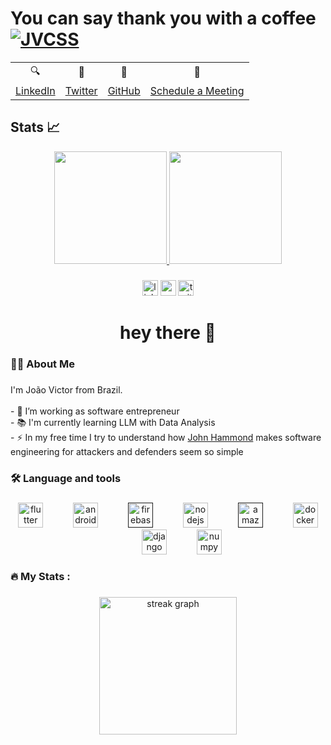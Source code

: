 # You can say thank you with a coffee [![JVCSS](https://img.shields.io/badge/Buy%20Me%20A%20Coffee-05122A?style=for-the-badge&logo=buy-me-a-coffee&logoColor=green)](https://www.buymeacoffee.com/jvcs/)

<div align="center">
    <table>
  <tr>
    <td align="center">🔍</td>
    <td align="center">🥂</td>
    <td align="center">🍰</td>
    <td align="center">🤝</td>
  </tr>
  <tr>
    <td align="center"><a href="https://www.linkedin.com/in/jvcss/">LinkedIn</a></td>
    <td align="center"><a href="https://twitter.com/jvictorcard">Twitter</a></td>
    <td align="center"><a href="https://github.com/jvcss">GitHub</a></td>
    <td align="center"><a href="https://calendly.com/joaovictorcardoso/30min">Schedule a Meeting</a></td>
  </tr>
</table>
</div>

## Stats 📈

<div align="center">
    <a href="https://calendly.com/joaovictorcardoso/30min">
        <img height="180em" src="https://github-readme-stats-jvcss.vercel.app/api?username=jvcss&show_icons=true&theme=gotham&count_private=true&include_all_commits=true" onerror="this.src='http://github-readme-stats.vercel.app/api?username=jvcss&show_icons=true&theme=gotham&count_private=true&include_all_commits=true'"/>
        <img height="180em" src="https://github-readme-stats.vercel.app/api/top-langs/?username=jvcss&layout=compact&langs_count=6&theme=gotham&hide=VBA,HTML,CSS,TEX,SCSS" onerror="this.src='https://github-readme-stats.vercel.app/api/top-langs/?username=jvcss&layout=compact&langs_count=6&theme=gotham&hide=VBA,HTML,CSS,TEX,SCSS'"/>
    </a>
</div>

###

<div align="center">
  <img src="https://img.shields.io/static/v1?message=LinkedIn&logo=linkedin&label=&color=0077B5&logoColor=white&labelColor=&style=for-the-badge" height="25" alt="linkedin logo"  />
  <img src="https://img.shields.io/static/v1?message=Youtube&logo=youtube&label=&color=FF0000&logoColor=white&labelColor=&style=for-the-badge" height="25" alt="youtube logo"  />
  <img src="https://img.shields.io/static/v1?message=Twitter&logo=twitter&label=&color=1DA1F2&logoColor=white&labelColor=&style=for-the-badge" height="25" alt="twitter logo"  />
</div>

###

<h1 align="center">hey there 👋</h1>

###

<h3 align="left">👩‍💻  About Me</h3>

###

<p align="left">I'm João Victor from Brazil.<br><br>- 🔭 I’m working as software entrepreneur<br>- 📚 I'm currently learning LLM with Data Analysis<br>- ⚡ In my free time I try to understand how <a href="https://www.youtube.com/@_JohnHammond">John Hammond<a> makes software engineering for attackers and defenders seem so simple</p>

###

<h3 align="left">🛠 Language and tools</h3>

###

<div align="center">
  <a href="https://github.com/jvcss/Smart-Food"><img src="https://cdn.jsdelivr.net/gh/devicons/devicon/icons/flutter/flutter-original.svg" height="40" alt="flutter logo"  /></a>
  <img width="40" />
  <a href="https://github.com/jvcss/Smart-Food/tree/main/smart_food"><img src="https://cdn.jsdelivr.net/gh/devicons/devicon/icons/android/android-original.svg" height="40" alt="android logo"  /></a>
  <img width="40" />
  <a href=""><img src="https://cdn.jsdelivr.net/gh/devicons/devicon/icons/firebase/firebase-plain-wordmark.svg" height="40" alt="firebase logo"  /></a>
  <img width="40" />
  <a href="https://github.com/jvcss/Postgres-Node-React-Jest-Actions"><img src="https://cdn.jsdelivr.net/gh/devicons/devicon/icons/nodejs/nodejs-original.svg" height="40" alt="nodejs logo"  /></a>
  <img width="40" />
  <a href=""><img src="https://cdn.jsdelivr.net/gh/devicons/devicon/icons/amazonwebservices/amazonwebservices-plain-wordmark.svg" height="40" alt="amazonwebservices logo"  /></a>
  <img width="40" />
  <a href="https://github.com/jvcss/GoDocker"><img src="https://cdn.jsdelivr.net/gh/devicons/devicon/icons/docker/docker-plain-wordmark.svg" height="40" alt="docker logo"  /></a>
  <img width="40" />
  <a href="https://github.com/jvcss/Smart-Food/tree/main/smart_feeder"><img src="https://cdn.jsdelivr.net/gh/devicons/devicon/icons/django/django-plain.svg" height="40" alt="django logo"  /></a>
  <img width="40" />
  <a href="https://github.com/jvcss/AI-Crypto-Trader"><img src="https://cdn.jsdelivr.net/gh/devicons/devicon/icons/numpy/numpy-original.svg" height="40" alt="numpy logo"  /></a>
</div>

###

<h3 align="left">🔥   My Stats :</h3>

###

<div align="center">
  <img src="https://streak-stats.demolab.com?user=jvcss&locale=en&mode=daily&theme=dark&hide_border=false&border_radius=5&order=3" height="220" alt="streak graph"  />
</div>

